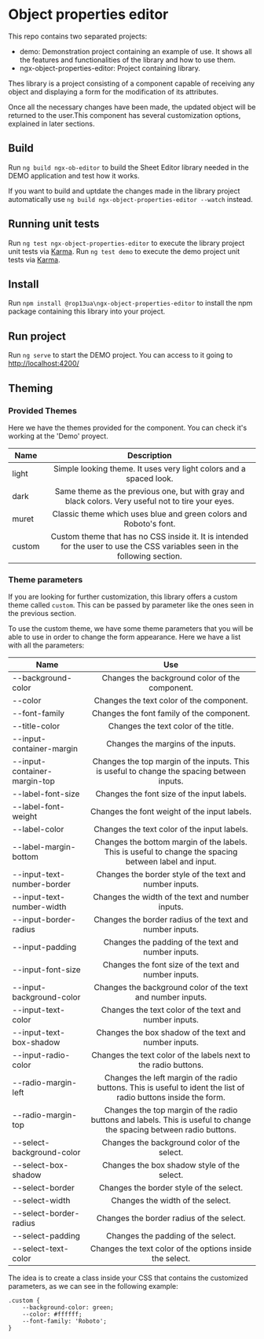 # Object properties editor

This repo contains two separated projects:

- demo: Demonstration project containing an example of use. It shows all the features and functionalities of the library and how to use them. 
- ngx-object-properties-editor: Project containing library.

Thes library is a project consisting of a component capable of receiving any object and displaying a form for the modification of its attributes.

Once all the necessary changes have been made, the updated object will be returned to the user.This component has several customization options, explained in later sections.

## Build

Run `ng build ngx-ob-editor` to build the Sheet Editor library needed in the DEMO application and test how it works.

If you want to build and uptdate the changes made in the library project automatically use `ng build ngx-object-properties-editor --watch` instead.


## Running unit tests

Run `ng test ngx-object-properties-editor` to execute the library project unit tests via [Karma](https://karma-runner.github.io).
Run `ng test demo` to execute the demo project unit tests via [Karma](https://karma-runner.github.io).

## Install
Run `npm install @rop13ua\ngx-object-properties-editor` to install the npm package containing this library into your project.

## Run project

Run `ng serve` to start the DEMO project. You can access to it going to [http://localhost:4200/](http://localhost:4200/)

## Theming

### Provided Themes

Here we have the themes provided for the component. You can check it's working at the 'Demo' proyect.

| Name     | Description                               |
|--------------------|:-------------------------------:| 
| light    | Simple looking theme. It uses very light colors and a spaced look. |
| dark     | Same theme as the previous one, but with gray and black colors. Very useful not to tire your eyes. |
| muret    | Classic theme which uses blue and green colors and Roboto's font. | 
| custom   | Custom theme that has no CSS inside it. It is intended for the user to use the CSS variables seen in the following section.|


### Theme parameters

If you are looking for further customization, this library offers a custom theme called `custom`. This can be passed by parameter like the ones seen in the previous section. 

To use the custom theme, we have some theme parameters that you will be able to use in order to change the form appearance. Here we have a list with all the parameters:

| Name               |      Use                                       |
|--------------------|:----------------------------------------------:|
| --background-color |  Changes the background color of the component.|
| --color            |  Changes the text color of the component.      |
| --font-family      |  Changes the font family of the component.     |
| --title-color      |  Changes the text color of the title.          |
| --input-container-margin |  Changes the margins of the inputs.      |
| --input-container-margin-top | Changes the top margin of the inputs. This is useful to change the spacing between inputs. |
| --label-font-size  |  Changes the font size of the input labels.    |
| --label-font-weight|  Changes the font weight of the input labels.  |
| --label-color      |  Changes the text color of the input labels.   |
| --label-margin-bottom | Changes the bottom margin of the labels. This is useful to change the spacing between label and input. |
| --input-text-number-border | Changes the border style of the text and number inputs. |
| --input-text-number-width | Changes the width of the text and number inputs. |
| --input-border-radius | Changes the border radius of the text and number inputs. |
| --input-padding    | Changes the padding of the text and number inputs. |
| --input-font-size | Changes the font size of the text and number inputs. |
| --input-background-color | Changes the background color of the text and number inputs. |
| --input-text-color | Changes the text color of the text and number inputs. |
| --input-text-box-shadow | Changes the box shadow of the text and number inputs. |
| --input-radio-color | Changes the text color of the labels next to the radio buttons. |
| --radio-margin-left | Changes the left margin of the radio buttons. This is useful to ident the list of radio buttons inside the form. |
| --radio-margin-top | Changes the top margin of the radio buttons and labels. This is useful to change the spacing between radio buttons. |
| --select-background-color | Changes the background color of the select. |
| --select-box-shadow | Changes the box shadow style of the select. |
| --select-border | Changes the border style of the select. |
| --select-width | Changes the width of the select. |
| --select-border-radius | Changes the border radius of the select. |
| --select-padding | Changes the padding of the select. |
| --select-text-color | Changes the text color of the options inside the select.|

The idea is to create a class inside your CSS that contains the customized parameters, as we can see in the following example:

```
.custom {
    --background-color: green;
	--color: #ffffff;
	--font-family: 'Roboto';
}
```
